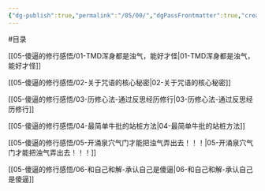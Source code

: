 ```yaml
---
{"dg-publish":true,"permalink":"/05/00/","dgPassFrontmatter":true,"created":"2024-12-03T10:53:24.673+08:00","updated":"2024-12-03T11:34:00.523+08:00"}
---
```


#目录 

[[05-傻逼的修行感悟/01-TMD浑身都是浊气，能好才怪\|01-TMD浑身都是浊气，能好才怪]]

[[05-傻逼的修行感悟/02-关于咒语的核心秘密\|02-关于咒语的核心秘密]]

[[05-傻逼的修行感悟/03-历修心法-通过反思经历修行\|03-历修心法-通过反思经历修行]]

[[05-傻逼的修行感悟/04-最简单牛批的站桩方法\|04-最简单牛批的站桩方法]]

[[05-傻逼的修行感悟/05-开涌泉穴气门才能把浊气弄出去！！！\|05-开涌泉穴气门才能把浊气弄出去！！！]]

[[05-傻逼的修行感悟/06-和自己和解-承认自己是傻逼\|06-和自己和解-承认自己是傻逼]]

